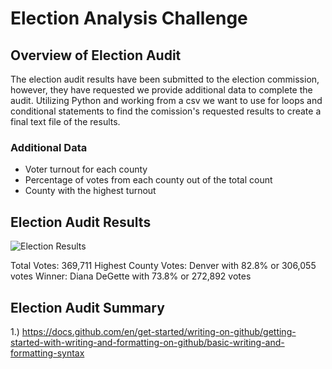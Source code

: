 # Election Analysis Challenge

## Overview of Election Audit
The election audit results have been submitted to the election commission, however, they have requested we provide additional data to complete the audit. Utilizing Python and working from a csv we want to use for loops and conditional statements to find the comission's requested results to create a final text file of the results. 
### Additional Data
- Voter turnout for each county
- Percentage of votes from each county out of the total count
- County with the highest turnout

## Election Audit Results
![Election Results](https://github.com/Jall3n/Election_Analysis/assets/119149740/bf8b3e5f-8426-4674-95fd-bbe9f5523f28)

Total Votes: 369,711
Highest County Votes: Denver with 82.8% or 306,055 votes
Winner: Diana DeGette with 73.8% or 272,892 votes


## Election Audit Summary

1.) https://docs.github.com/en/get-started/writing-on-github/getting-started-with-writing-and-formatting-on-github/basic-writing-and-formatting-syntax
